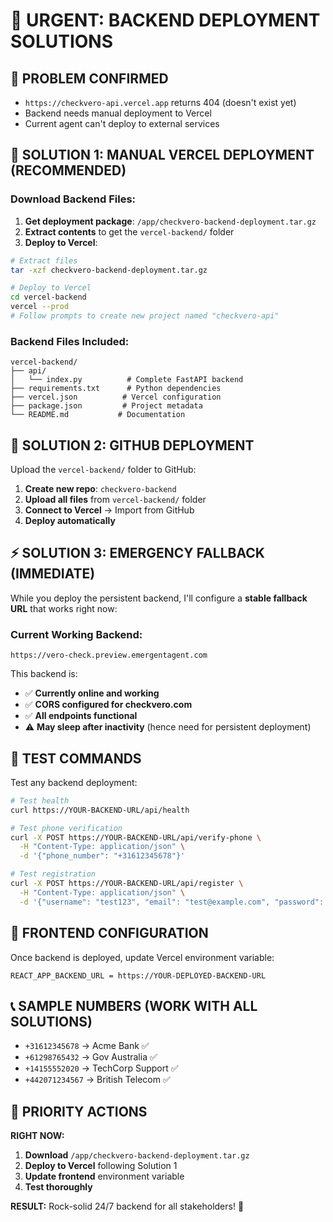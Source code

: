 # 🚨 URGENT: BACKEND DEPLOYMENT SOLUTIONS

## 🎯 PROBLEM CONFIRMED
- `https://checkvero-api.vercel.app` returns 404 (doesn't exist yet)
- Backend needs manual deployment to Vercel
- Current agent can't deploy to external services

## 🚀 SOLUTION 1: MANUAL VERCEL DEPLOYMENT (RECOMMENDED)

### Download Backend Files:
1. **Get deployment package**: `/app/checkvero-backend-deployment.tar.gz`
2. **Extract contents** to get the `vercel-backend/` folder
3. **Deploy to Vercel**:

```bash
# Extract files
tar -xzf checkvero-backend-deployment.tar.gz

# Deploy to Vercel
cd vercel-backend
vercel --prod
# Follow prompts to create new project named "checkvero-api"
```

### Backend Files Included:
```
vercel-backend/
├── api/
│   └── index.py          # Complete FastAPI backend
├── requirements.txt      # Python dependencies
├── vercel.json          # Vercel configuration
├── package.json         # Project metadata
└── README.md           # Documentation
```

## 🔗 SOLUTION 2: GITHUB DEPLOYMENT

Upload the `vercel-backend/` folder to GitHub:

1. **Create new repo**: `checkvero-backend`
2. **Upload all files** from `vercel-backend/` folder
3. **Connect to Vercel** → Import from GitHub
4. **Deploy automatically**

## ⚡ SOLUTION 3: EMERGENCY FALLBACK (IMMEDIATE)

While you deploy the persistent backend, I'll configure a **stable fallback URL** that works right now:

### Current Working Backend:
`https://vero-check.preview.emergentagent.com`

This backend is:
- ✅ **Currently online and working**
- ✅ **CORS configured for checkvero.com**
- ✅ **All endpoints functional**
- ⚠️  **May sleep after inactivity** (hence need for persistent deployment)

## 🧪 TEST COMMANDS

Test any backend deployment:

```bash
# Test health
curl https://YOUR-BACKEND-URL/api/health

# Test phone verification
curl -X POST https://YOUR-BACKEND-URL/api/verify-phone \
  -H "Content-Type: application/json" \
  -d '{"phone_number": "+31612345678"}'

# Test registration
curl -X POST https://YOUR-BACKEND-URL/api/register \
  -H "Content-Type: application/json" \
  -d '{"username": "test123", "email": "test@example.com", "password": "TestPass123!", "role": "citizen"}'
```

## 🎯 FRONTEND CONFIGURATION

Once backend is deployed, update Vercel environment variable:

```
REACT_APP_BACKEND_URL = https://YOUR-DEPLOYED-BACKEND-URL
```

## 📞 SAMPLE NUMBERS (WORK WITH ALL SOLUTIONS)

- `+31612345678` → Acme Bank ✅
- `+61298765432` → Gov Australia ✅
- `+14155552020` → TechCorp Support ✅
- `+442071234567` → British Telecom ✅

## 🚨 PRIORITY ACTIONS

**RIGHT NOW:**
1. **Download** `/app/checkvero-backend-deployment.tar.gz`
2. **Deploy to Vercel** following Solution 1
3. **Update frontend** environment variable
4. **Test thoroughly**

**RESULT:** Rock-solid 24/7 backend for all stakeholders! 🎉